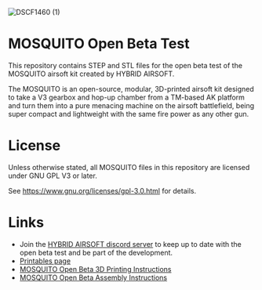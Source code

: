 ![DSCF1460 (1)](https://user-images.githubusercontent.com/48244428/162574179-3d43ab13-ac6e-46c0-b819-9d50e54e488c.png)


# MOSQUITO Open Beta Test
This repository contains STEP and STL files for the open beta test of the MOSQUITO airsoft kit created by HYBRID AIRSOFT.

The MOSQUITO is an open-source, modular, 3D-printed airsoft kit designed to take a V3 gearbox and hop-up chamber from a TM-based AK platform and turn them into a pure menacing machine on the airsoft battlefield, being super compact and lightweight with the same fire power as any other gun. 

# License
Unless otherwise stated, all MOSQUITO files in this repository are licensed under GNU GPL V3 or later.

See https://www.gnu.org/licenses/gpl-3.0.html for details.

# Links
* Join the [HYBRID AIRSOFT discord server](https://discord.gg/wH6s8uHBqA) to keep up to date with the open beta test and be part of the development.
* [Printables page](https://www.printables.com/model/164853-mosquito-airsoft-kit-open-beta)
* [MOSQUITO Open Beta 3D Printing Instructions](https://docs.google.com/document/d/1kqWG-TOsJjRPDSbVY6bi2dQMkjYvka-6bJ_FgsT6_X4/edit?usp=sharing)
* [MOSQUITO Open Beta Assembly Instructions](https://docs.google.com/document/d/1_M94b7ihI5KFHJDytwzVnBls3gHmH3xL-VCuo3qkFms/edit?usp=sharing)
